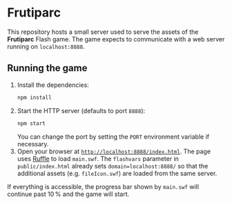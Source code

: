 # Frutiparc

This repository hosts a small server used to serve the assets of the
**Frutiparc** Flash game.  The game expects to communicate with a web
server running on `localhost:8888`.

## Running the game

1. Install the dependencies:
   ```bash
   npm install
   ```
2. Start the HTTP server (defaults to port `8888`):
   ```bash
   npm start
   ```
   You can change the port by setting the `PORT` environment variable if
   necessary.
3. Open your browser at [`http://localhost:8888/index.html`](http://localhost:8888/index.html).
   The page uses [Ruffle](https://ruffle.rs/) to load `main.swf`.  The
   `flashvars` parameter in `public/index.html` already sets
   `domain=localhost:8888/` so that the additional assets (e.g.
   `fileIcon.swf`) are loaded from the same server.

If everything is accessible, the progress bar shown by `main.swf` will
continue past 10 % and the game will start.

